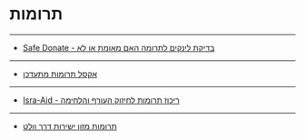 # תרומות

---

- [Safe Donate - בדיקת לינקים לתרומה האם מאומת או לא](https://naboo.ai/safedonate)

---

- [אקסל תרומות מתעדכן](<https://docs.google.com/spreadsheets/d/1YlzwkQUKJQDVelotnN_jdguTAUqW1jPNvOaf2QHw8Ac/edit#gid=0>)

---

- [Isra-Aid - ריכוז תרומות לחיזוק העורף והלחימה](<https://isra-aid.org/>)

---

- [תרומות מזון ישירות דרך וולט](<https://wolt.com/he/isr/tel-aviv/venue/support-the-south>)
